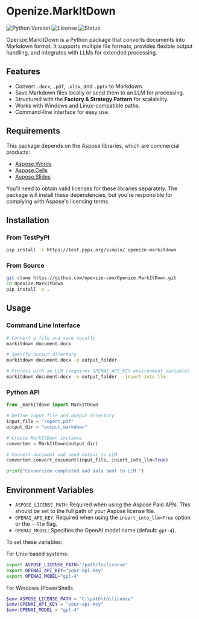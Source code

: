 # Openize.MarkItDown

![Python Version](https://img.shields.io/badge/python-3.7%2B-blue)
![License](https://img.shields.io/badge/license-MIT-green)
![Status](https://img.shields.io/badge/status-alpha-orange)

Openize.MarkItDown is a Python package that converts documents into Markdown format. It supports multiple file formats, provides flexible output handling, and integrates with LLMs for extended processing.

## Features

- Convert `.docx`, `.pdf`, `.xlsx`, and `.pptx` to Markdown.
- Save Markdown files locally or send them to an LLM for processing.
- Structured with the **Factory & Strategy Pattern** for scalability.
- Works with Windows and Linux-compatible paths.
- Command-line interface for easy use.

## Requirements

This package depends on the Aspose libraries, which are commercial products:

- [Aspose.Words](https://purchase.aspose.com/buy/words/python)
- [Aspose.Cells](https://purchase.aspose.com/buy/cells/python)
- [Aspose.Slides](https://purchase.aspose.com/buy/slides/python)

You'll need to obtain valid licenses for these libraries separately. The package will install these dependencies, but you're responsible for complying with Aspose's licensing terms.

## Installation

### From TestPyPI

```sh
pip install -i https://test.pypi.org/simple/ openize-markitdown
```

### From Source

```sh
git clone https://github.com/openize-com/Openize.MarkItDown.git
cd Openize.MarkItDown
pip install -e .
```

## Usage

### Command Line Interface

```sh
# Convert a file and save locally
markitdown document.docx

# Specify output directory
markitdown document.docx -o output_folder

# Process with an LLM (requires OPENAI_API_KEY environment variable)
markitdown document.docx -o output_folder --insert-into-llm
```

### Python API

```python
from _markitdown import MarkItDown

# Define input file and output directory
input_file = "report.pdf"
output_dir = "output_markdown"

# Create MarkItDown instance
converter = MarkItDown(output_dir)

# Convert document and send output to LLM
converter.convert_document(input_file, insert_into_llm=True)

print("Conversion completed and data sent to LLM.")

```

## Environment Variables

- `ASPOSE_LICENSE_PATH`: Required when using the Aspose Paid APIs. This should be set to the full path of your Aspose license file.
- `OPENAI_API_KEY`: Required when using the `insert_into_llm=True` option or the `--llm` flag.
- `OPENAI_MODEL`: Specifies the OpenAI model name (default: `gpt-4`).

To set these variables:

For Unix-based systems:

```bash
export ASPOSE_LICENSE_PATH="/path/to/license"
export OPENAI_API_KEY="your-api-key"
export OPENAI_MODEL="gpt-4"
```

For Windows (PowerShell):

```powershell
$env:ASPOSE_LICENSE_PATH = "C:\path\to\license"
$env:OPENAI_API_KEY = "your-api-key"
$env:OPENAI_MODEL = "gpt-4"
```



